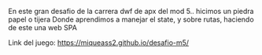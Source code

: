 En este gran desafio de la carrera dwf de apx del mod 5.. hicimos un piedra papel o tijera
Donde aprendimos a manejar el state, y sobre rutas,
haciendo de este una web SPA

Link del juego: https://miqueass2.github.io/desafio-m5/
